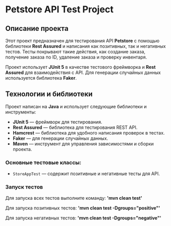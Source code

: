# Petstore API Test Project

## Описание проекта

Этот проект предназначен для тестирования API **Petstore** с помощью библиотеки **Rest Assured** и написания как позитивных, так и негативных тестов. Тесты покрывают такие действия, как создание заказа, получение заказа по ID, удаление заказа и проверку инвентаря.

Проект использует **JUnit 5** в качестве тестового фреймворка и **Rest Assured** для взаимодействия с API. Для генерации случайных данных используется библиотека **Faker**.

## Технологии и библиотеки

Проект написан на **Java** и использует следующие библиотеки и инструменты:

- **JUnit 5** — фреймворк для тестирования.
- **Rest Assured** — библиотека для тестирования REST API.
- **Hamcrest** — библиотека для удобного написания проверок в тестах.
- **Faker** — для генерации случайных данных.
- **Maven** — инструмент для управления зависимостями и сборки проекта.

### Основные тестовые классы:

- `StoreAppTest` — содержит позитивные и негативные тесты для API.

### Запуск тестов
Для запуска всех тестов выполните команду: **'mvn clean test'**

Для запуска позитивных тестов: **'mvn clean test -Dgroups="positive"'**

Для запуска негативных тестов: **'mvn clean test -Dgroups="negative"'**
